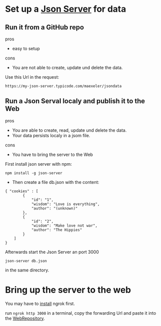 # Set up a [Json Server](https://egghead.io/lessons/javascript-creating-demo-apis-with-json-server) for data

## Run it from a GitHub repo
pros
- easy to setup

cons
- You are not able to create, update und delete the data.  


Use this Url in the request:
```
https://my-json-server.typicode.com/maexeler/jsondata
```


## Run a Json Serval localy and publish it to the Web
pros
- You are able to create, read, update und delete the data.
- Your data persists localy in a jsom file.  

cons
- You have to bring the server to the Web

First install json server with npm:

```
npm install -g json-server
```

- Then create a file db.json with the content:

```
{ "cookies" : [
        {
            "id": "1",
            "wisdom": "Love is everything",
            "author": "(unknown)"
        },
        {
            "id": "2",
            "wisdom": "Make love not war",
            "author": "The Hippies"
        }
    ] 
}
```

Afterwards start the Json Server an port 3000
```
json-server db.json
```
in the same directory.

# Bring up the server to the web
You may have to [install](https://ngrok.com/docs/getting-started) ngrok first.

run
```ngrok http 3000```
in a terminal, copy the forwarding Url and paste it into the [WebRepository](../lib/repository/cookie_repository_web.dart).


